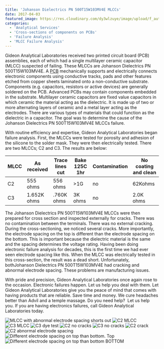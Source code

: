 ```yaml
---
title: 'Johanson Dielectrics PN 500T15W103MV4E MLCCs'
date: 2017-04-03
featured_image: https://res.cloudinary.com/dy3wlzuye/image/upload/f_auto,c_scale,w_250/v1/GideonLabs/MLCC-with-abnormal-electrode-spacing-shorts-out.jpg
categories:
  - 'Analytical Services'
  - 'Cross-sections of components on PCBs'
  - 'Failure Analysis'
  - 'MLCC Failure Analysis'
---
```


Gideon Analytical Laboratories received two printed circuit board (PCB) assemblies, each of which had a single multilayer ceramic capacitor (MLCC) suspected of failing. These MLCCs are Johanson Dielectrics PN 500T15W103MV4E. A [PCB](https://en.wikipedia.org/wiki/Printed_circuit_board) mechanically supports and electrically connects electronic components using conductive tracks, pads and other features etched from copper sheets laminated onto a non-conductive substrate. Components (e.g. capacitors, resistors or active devices) are generally soldered on the PCB. Advanced PCBs may contain components embedded in the substrate. Multilayer ceramic capacitors are fixed value capacitors in which ceramic the material acting as the dielectric. It is made up of two or more alternating layers of ceramic and a metal layer acting as the electrodes. There are various types of materials that could function as the dielectric in a capacitor. The goal was to determine the cause of the Johanson Dielectrics PN 500T15W103MV4E MLCCs failure.

With routine efficiency and expertise, Gideon Analytical Laboratories began failure analysis. First, the MLCCs were tested for porosity and adhesion of the silicone to the solder mask. They were then electrically tested. There are two MLCCs; C2 and C3. The results are below:

| MLCC | As received | Trace lines cut | Bake 125C 1hr | Contamination | No coating and clean |
| ---- | ----------- | --------------- | ------------- | ------------- | -------------------- |
| C2   | 555 ohms    | 556 ohms        | >1G           | no            | 62Kohms              |
| C3   | 1.652K ohms | .760K ohms      | 3K ohms       | no            | 2.0K ohms            |

The Johanson Dielectrics PN 500T15W103MV4E MLCCs were then prepared for cross section and inspected externally for cracks. There was no contamination between the terminals. There was no external cracking. During the cross-sectioning, we noticed several cracks. More importantly, the electrode spacing on the top is different than the electrode spacing on the bottom. This is important because the dielectric material is the same and the spacing determines the voltage rating. Having been doing electronic failure analysis for decades, this is the first time we had ever seen electrode spacing like this. When the MLCC was electrically tested in this cross-section, the result was a dead short. Unfortunately, bothJohanson Dielectrics PN 500T15W103MV4E had cracking and abnormal electrode spacing. These problems are manufacturing issues.

With pride and precision, Gideon Analytical Laboratories once again rose to the occasion. Electronic failures happen. Let us help you deal with them. Let Gideon Analytical Laboratories give you the peace of mind that comes with having products that are reliable. Save time and money. We cure headaches better than Advil and a temple massage. Do you need help?  Let us help you. If you are having electronics failures, call Gideon Analytical Laboratories today.

![MLCC with abnormal electrode spacing shorts out](https://res.cloudinary.com/dy3wlzuye/image/upload/f_auto,c_scale,w_300/GideonLabs/MLCC-with-abnormal-electrode-spacing-shorts-out.jpg 'MLCC with abnormal electrode spacing shorts out')
![C2 MLCC](https://res.cloudinary.com/dy3wlzuye/image/upload/f_auto,c_scale,w_300/GideonLabs/C2-MLCC.jpg 'C2 MLCC')
![C3 MLCC](https://res.cloudinary.com/dy3wlzuye/image/upload/f_auto,c_scale,w_300/GideonLabs/C3-MLCC.jpg 'C3 MLCC')
![C3 dye test](https://res.cloudinary.com/dy3wlzuye/image/upload/f_auto,c_scale,w_300/GideonLabs/C3-dye-test.jpg 'C3 dye test')
![C2 no cracks](https://res.cloudinary.com/dy3wlzuye/image/upload/f_auto,c_scale,w_300/GideonLabs/C2-no-cracks.jpg 'C2 no cracks')
![C3 no cracks](https://res.cloudinary.com/dy3wlzuye/image/upload/f_auto,c_scale,w_300/GideonLabs/C3-no-cracks.jpg 'C3 no cracks')
![C2 crack](https://res.cloudinary.com/dy3wlzuye/image/upload/f_auto,c_scale,w_300/GideonLabs/C2-crack.jpg 'C2 crack')
![C2 abnormal electrode spacing](https://res.cloudinary.com/dy3wlzuye/image/upload/f_auto,c_scale,w_300/GideonLabs/C2-abnormal-electrode-spacing.jpg 'C2 abnormal electrode spacing')
![Different electrode spacing on top than bottom. Top](https://res.cloudinary.com/dy3wlzuye/image/upload/f_auto,c_scale,w_300/GideonLabs/Different-electrode-spacing-on-top-than-bottom.-Top.jpg 'Different electrode spacing on top than bottom. Top')
![Different electrode spacing on top than bottom BOTTOM](https://res.cloudinary.com/dy3wlzuye/image/upload/f_auto,c_scale,w_300/GideonLabs/Different-electrode-spacing-on-top-than-bottom-BOTTOM.jpg 'Different electrode spacing on top than bottom BOTTOM')
